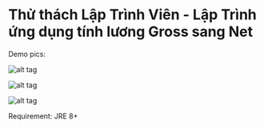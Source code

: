 # Thử thách Lập Trình Viên - Lập Trình ứng dụng tính lương Gross sang Net

Demo pics:

![alt tag](http://i.imgur.com/a4twjjq.png)

![alt tag](http://i.imgur.com/UmYJ9i8.png)

![alt tag](http://i.imgur.com/HkNVHFi.png)

Requirement: JRE 8+

